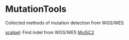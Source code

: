 # MutationTools
Collected methods of mutation detection from WGS/WES

[scalpel](http://scalpel.sourceforge.net/manual.html): Find indel from WGS/WES
[MuSiC2](https://github.com/ding-lab/MuSiC2)
